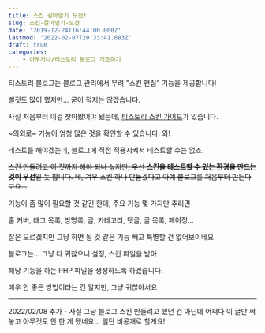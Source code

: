 ```yaml
---
title: 스킨 갈아엎기 도전!
slug: 스킨-갈아엎기-도전
date: '2019-12-24T16:44:00.000Z'
lastmod: '2022-02-07T20:33:41.683Z'
draft: true
categories:
    - 아무거나/티스토리 블로그 개조하기
---
```

티스토리 블로그는 블로그 관리에서 무려 "스킨 편집" 기능을 제공합니다!

뻘짓도 많이 했지만... 굳이 적지는 않겠습니다.

사실 처음부터 이걸 찾아봤어야 됐는데, [티스토리 스킨 가이드](https://tistory.github.io/document-tistory-skin/)가 있습니다.

~의외로~ 기능이 엄청 많은 것을 확인할 수 있습니다. 와!

테스트를 해야겠는데, 블로그에 직접 적용시켜서 테스트할 수는 없죠.

~~스킨 만들려고 이 짓까지 해야 되나 싶지만, 우선 **스킨을 테스트할 수 있는 환경을 만드는 것이 우선**일 듯 합니다. 네, 겨우 스킨 하나 만들겠다고 아예 블로그를 처음부터 만든다고요...~~

기능이 좀 많이 필요할 것 같긴 한데, 주요 기능 몇 가지만 추리면

홈 커버, 태그 목록, 방명록, 글, 카테고리, 댓글, 글 목록, 페이징...

잘은 모르겠지만 그냥 하면 될 것 같은 기능 빼고 특별할 건 없어보이네요

블로그는... 그냥 다 귀찮으니 설정, 스킨 파일을 받아

해당 기능을 하는 PHP 파일을 생성하도록 하겠습니다.

매우 안 좋은 방법이라는 건 알지만, 그냥 귀찮아서요

* * *

2022/02/08 추가 - 사실 그냥 블로그 스킨 만들려고 했던 건 아닌데 어쩌다 이 글만 써 놓고 아무것도 안 한 게 됐네요... 일단 비공개로 할게요!
